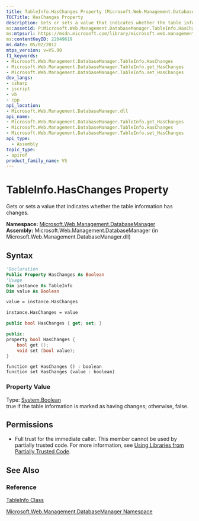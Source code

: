 ```yaml
---
title: TableInfo.HasChanges Property (Microsoft.Web.Management.DatabaseManager)
TOCTitle: HasChanges Property
description: Gets or sets a value that indicates whether the table information has changes.
ms:assetid: P:Microsoft.Web.Management.DatabaseManager.TableInfo.HasChanges
ms:mtpsurl: https://msdn.microsoft.com/library/microsoft.web.management.databasemanager.tableinfo.haschanges(v=VS.90)
ms:contentKeyID: 22049619
ms.date: 05/02/2012
mtps_version: v=VS.90
f1_keywords:
- Microsoft.Web.Management.DatabaseManager.TableInfo.HasChanges
- Microsoft.Web.Management.DatabaseManager.TableInfo.get_HasChanges
- Microsoft.Web.Management.DatabaseManager.TableInfo.set_HasChanges
dev_langs:
- csharp
- jscript
- vb
- cpp
api_location:
- Microsoft.Web.Management.DatabaseManager.dll
api_name:
- Microsoft.Web.Management.DatabaseManager.TableInfo.get_HasChanges
- Microsoft.Web.Management.DatabaseManager.TableInfo.HasChanges
- Microsoft.Web.Management.DatabaseManager.TableInfo.set_HasChanges
api_type:
  - Assembly
topic_type:
- apiref
product_family_name: VS
---
```


# TableInfo.HasChanges Property

Gets or sets a value that indicates whether the table information has changes.

**Namespace:**  [Microsoft.Web.Management.DatabaseManager](microsoft-web-management-databasemanager-namespace.md)  
**Assembly:**  Microsoft.Web.Management.DatabaseManager (in Microsoft.Web.Management.DatabaseManager.dll)

## Syntax

```vb
'Declaration
Public Property HasChanges As Boolean
'Usage
Dim instance As TableInfo
Dim value As Boolean

value = instance.HasChanges

instance.HasChanges = value
```

```csharp
public bool HasChanges { get; set; }
```

```cpp
public:
property bool HasChanges {
    bool get ();
    void set (bool value);
}
```

```jscript
function get HasChanges () : boolean
function set HasChanges (value : boolean)
```

### Property Value

Type: [System.Boolean](https://msdn.microsoft.com/library/a28wyd50)  
true if the table information is marked as having changes; otherwise, false.  

## Permissions

  - Full trust for the immediate caller. This member cannot be used by partially trusted code. For more information, see [Using Libraries from Partially Trusted Code](https://msdn.microsoft.com/library/8skskf63).

## See Also

### Reference

[TableInfo Class](tableinfo-class-microsoft-web-management-databasemanager.md)

[Microsoft.Web.Management.DatabaseManager Namespace](microsoft-web-management-databasemanager-namespace.md)
